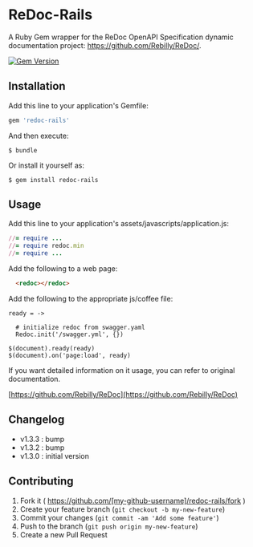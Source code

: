# ReDoc-Rails

A Ruby Gem wrapper for the ReDoc OpenAPI Specification dynamic documentation
project: https://github.com/Rebilly/ReDoc/.

[![Gem Version](https://badge.fury.io/rb/redoc-rails.svg)](http://badge.fury.io/rb/redoc-rails)

## Installation

Add this line to your application's Gemfile:

```ruby
gem 'redoc-rails'
```

And then execute:

    $ bundle

Or install it yourself as:

    $ gem install redoc-rails

## Usage

Add this line to your application's assets/javascripts/application.js:

```ruby
//= require ...
//= require redoc.min
//= require ...
```

Add the following to a web page:
```html
  <redoc></redoc>
```

Add the following to the appropriate js/coffee file:

```
ready = ->

  # initialize redoc from swagger.yaml
  Redoc.init('/swagger.yml', {})

$(document).ready(ready)
$(document).on('page:load', ready)
```

If you want detailed information on it usage, you can refer to original documentation.

[https://github.com/Rebilly/ReDoc](https://github.com/Rebilly/ReDoc)

## Changelog

  - v1.3.3 : bump
  - v1.3.2 : bump
  - v1.3.0 : initial version

## Contributing

1. Fork it ( https://github.com/[my-github-username]/redoc-rails/fork )
2. Create your feature branch (`git checkout -b my-new-feature`)
3. Commit your changes (`git commit -am 'Add some feature'`)
4. Push to the branch (`git push origin my-new-feature`)
5. Create a new Pull Request
